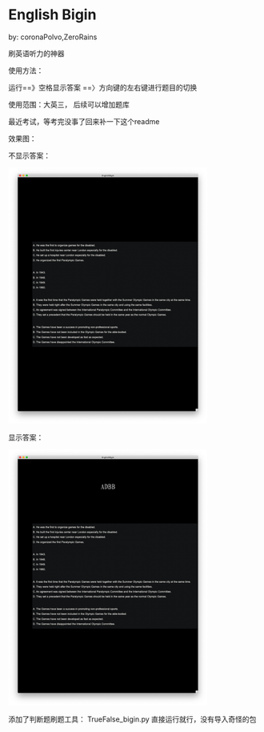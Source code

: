 # English Bigin

by: coronaPolvo,ZeroRains

刷英语听力的神器

使用方法：

运行==》空格显示答案 ==〉方向键的左右键进行题目的切换

使用范围：大英三， 后续可以增加题库

最近考试，等考完没事了回来补一下这个readme

效果图：

不显示答案：

<img src="README.assets/image-20210105211423591.png" alt="image-20210105211423591" style="zoom: 50%;" />

显示答案：

<img src="README.assets/image-20210105211317959.png" style="zoom:50%;" />

添加了判断题刷题工具：
TrueFalse_bigin.py
直接运行就行，没有导入奇怪的包

